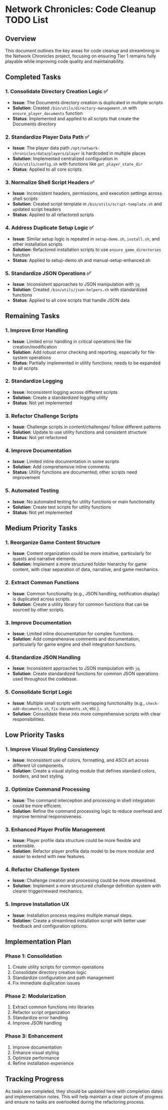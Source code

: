 # Network Chronicles: Code Cleanup TODO List

## Overview

This document outlines the key areas for code cleanup and streamlining in the Network Chronicles project, focusing on ensuring Tier 1 remains fully playable while improving code quality and maintainability.

## Completed Tasks

### 1. Consolidate Directory Creation Logic ✅
- **Issue**: The Documents directory creation is duplicated in multiple scripts
- **Solution**: Created `/bin/utils/directory-management.sh` with `ensure_player_documents` function
- **Status**: Implemented and applied to all scripts that create the Documents directory

### 2. Standardize Player Data Path ✅
- **Issue**: The player data path `/opt/network-chronicles/data/players/player` is hardcoded in multiple places
- **Solution**: Implemented centralized configuration in `/bin/utils/config.sh` with functions like `get_player_state_dir`
- **Status**: Applied to all core scripts

### 3. Normalize Shell Script Headers ✅
- **Issue**: Inconsistent headers, permissions, and execution settings across shell scripts
- **Solution**: Created script template in `/bin/utils/script-template.sh` and updated script headers
- **Status**: Applied to all refactored scripts

### 4. Address Duplicate Setup Logic ✅
- **Issue**: Similar setup logic is repeated in `setup-demo.sh`, `install.sh`, and other installation scripts
- **Solution**: Refactored installation scripts to use `ensure_game_directories` function
- **Status**: Applied to setup-demo.sh and manual-setup-enhanced.sh

### 5. Standardize JSON Operations ✅
- **Issue**: Inconsistent approaches to JSON manipulation with `jq`
- **Solution**: Created `/bin/utils/json-helpers.sh` with standardized functions
- **Status**: Applied to all core scripts that handle JSON data

## Remaining Tasks

### 1. Improve Error Handling
- **Issue**: Limited error handling in critical operations like file creation/modification
- **Solution**: Add robust error checking and reporting, especially for file system operations
- **Status**: Partially implemented in utility functions; needs to be expanded to all scripts

### 2. Standardize Logging
- **Issue**: Inconsistent logging across different scripts
- **Solution**: Create a standardized logging utility
- **Status**: Not yet implemented

### 3. Refactor Challenge Scripts
- **Issue**: Challenge scripts in content/challenges/ follow different patterns
- **Solution**: Update to use utility functions and consistent structure
- **Status**: Not yet refactored

### 4. Improve Documentation
- **Issue**: Limited inline documentation in some scripts
- **Solution**: Add comprehensive inline comments
- **Status**: Utility functions are documented; other scripts need improvement

### 5. Automated Testing
- **Issue**: No automated testing for utility functions or main functionality
- **Solution**: Create test scripts for utility functions
- **Status**: Not yet implemented

## Medium Priority Tasks

### 1. Reorganize Game Content Structure
- **Issue**: Content organization could be more intuitive, particularly for quests and narrative elements.
- **Solution**: Implement a more structured folder hierarchy for game content, with clear separation of data, narrative, and game mechanics.

### 2. Extract Common Functions
- **Issue**: Common functionality (e.g., JSON handling, notification display) is duplicated across scripts.
- **Solution**: Create a utility library for common functions that can be sourced by other scripts.

### 3. Improve Documentation
- **Issue**: Limited inline documentation for complex functions.
- **Solution**: Add comprehensive comments and documentation, particularly for game engine and shell integration functions.

### 4. Standardize JSON Handling
- **Issue**: Inconsistent approaches to JSON manipulation with `jq`.
- **Solution**: Create standardized functions for common JSON operations used throughout the codebase.

### 5. Consolidate Script Logic
- **Issue**: Multiple small scripts with overlapping functionality (e.g., `check-add-documents.sh`, `fix-documents.sh`, etc.).
- **Solution**: Consolidate these into more comprehensive scripts with clear responsibilities.

## Low Priority Tasks

### 1. Improve Visual Styling Consistency
- **Issue**: Inconsistent use of colors, formatting, and ASCII art across different UI components.
- **Solution**: Create a visual styling module that defines standard colors, borders, and text styling.

### 2. Optimize Command Processing
- **Issue**: The command interception and processing in shell integration could be more efficient.
- **Solution**: Refine the command processing logic to reduce overhead and improve terminal responsiveness.

### 3. Enhanced Player Profile Management
- **Issue**: Player profile data structure could be more flexible and extensible.
- **Solution**: Refactor player profile data model to be more modular and easier to extend with new features.

### 4. Refactor Challenge System
- **Issue**: Challenge creation and processing could be more streamlined.
- **Solution**: Implement a more structured challenge definition system with clearer trigger/reward mechanics.

### 5. Improve Installation UX
- **Issue**: Installation process requires multiple manual steps.
- **Solution**: Create a streamlined installation script with better user feedback and configuration options.

## Implementation Plan

### Phase 1: Consolidation
1. Create utility scripts for common operations
2. Consolidate directory creation logic
3. Standardize configuration and path management
4. Fix immediate duplication issues

### Phase 2: Modularization
1. Extract common functions into libraries
2. Refactor script organization
3. Standardize error handling
4. Improve JSON handling

### Phase 3: Enhancement
1. Improve documentation
2. Enhance visual styling
3. Optimize performance
4. Refine installation experience

## Tracking Progress

As tasks are completed, they should be updated here with completion dates and implementation notes. This will help maintain a clear picture of progress and ensure no tasks are overlooked during the refactoring process.